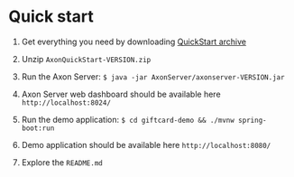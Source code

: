 # Quick start


 1. Get everything you need by downloading [QuickStart archive](https://axoniq.io/download)

 2. Unzip `AxonQuickStart-VERSION.zip`

 3. Run the Axon Server: `$ java -jar AxonServer/axonserver-VERSION.jar`

 4. Axon Server web dashboard should be available here `http://localhost:8024/`

 5. Run the demo application: `$ cd giftcard-demo && ./mvnw spring-boot:run`

 6. Demo application should be available here `http://localhost:8080/`

 7. Explore the `README.md`


